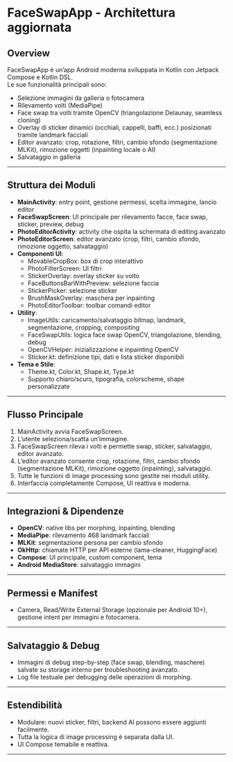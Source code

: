 # FaceSwapApp - Architettura aggiornata

## Overview

FaceSwapApp è un’app Android moderna sviluppata in Kotlin con Jetpack Compose e Kotlin DSL.  
Le sue funzionalità principali sono:
- Selezione immagini da galleria o fotocamera
- Rilevamento volti (MediaPipe)
- Face swap tra volti tramite OpenCV (triangolazione Delaunay, seamless cloning)
- Overlay di sticker dinamici (occhiali, cappelli, baffi, ecc.) posizionati tramite landmark facciali
- Editor avanzato: crop, rotazione, filtri, cambio sfondo (segmentazione MLKit), rimozione oggetti (inpainting locale o AI)
- Salvataggio in galleria

---

## Struttura dei Moduli

- **MainActivity**: entry point, gestione permessi, scelta immagine, lancio editor
- **FaceSwapScreen**: UI principale per rilevamento facce, face swap, sticker, preview, debug
- **PhotoEditorActivity**: activity che ospita la schermata di editing avanzato
- **PhotoEditorScreen**: editor avanzato (crop, filtri, cambio sfondo, rimozione oggetto, salvataggio)
- **Componenti UI**:  
    - MovableCropBox: box di crop interattivo  
    - PhotoFilterScreen: UI filtri  
    - StickerOverlay: overlay sticker su volto  
    - FaceButtonsBarWithPreview: selezione faccia  
    - StickerPicker: selezione sticker  
    - BrushMaskOverlay: maschera per inpainting
    - PhotoEditorToolbar: toolbar comandi editor  
- **Utility**:  
    - ImageUtils: caricamento/salvataggio bitmap, landmark, segmentazione, cropping, compositing  
    - FaceSwapUtils: logica face swap OpenCV, triangolazione, blending, debug  
    - OpenCVHelper: inizializzazione e inpainting OpenCV  
    - Sticker.kt: definizione tipi, dati e lista sticker disponibili  
- **Tema e Stile**:  
    - Theme.kt, Color.kt, Shape.kt, Type.kt  
    - Supporto chiaro/scuro, tipografia, colorscheme, shape personalizzate

---

## Flusso Principale

1. MainActivity avvia FaceSwapScreen.
2. L’utente seleziona/scatta un’immagine.
3. FaceSwapScreen rileva i volti e permette swap, sticker, salvataggio, editor avanzato.
4. L’editor avanzato consente crop, rotazione, filtri, cambio sfondo (segmentazione MLKit), rimozione oggetto (inpainting), salvataggio.
5. Tutte le funzioni di image processing sono gestite nei moduli utility.
6. Interfaccia completamente Compose, UI reattiva e moderna.

---

## Integrazioni & Dipendenze

- **OpenCV**: native libs per morphing, inpainting, blending
- **MediaPipe**: rilevamento 468 landmark facciali
- **MLKit**: segmentazione persona per cambio sfondo
- **OkHttp**: chiamate HTTP per API esterne (lama-cleaner, HuggingFace)
- **Compose**: UI principale, custom component, tema
- **Android MediaStore**: salvataggio immagini

---

## Permessi e Manifest

- Camera, Read/Write External Storage (opzionale per Android 10+), gestione intent per immagini e fotocamera.

---

## Salvataggio & Debug

- Immagini di debug step-by-step (face swap, blending, maschere) salvate su storage interno per troubleshooting avanzato.
- Log file testuale per debugging delle operazioni di morphing.

---

## Estendibilità

- Modulare: nuovi sticker, filtri, backend AI possono essere aggiunti facilmente.
- Tutta la logica di image processing è separata dalla UI.
- UI Compose temabile e reattiva.

---
